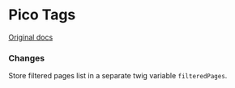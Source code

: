 # Pico Tags

[Original docs](https://github.com/PontusHorn/Pico-Tags/blob/master/README.md)

### Changes
Store filtered pages list in a separate twig variable `filteredPages`.